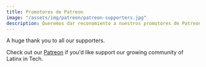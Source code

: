 ```yaml
---
title: Promotores de Patreon
image: "/assets/img/patreon/patreon-supporters.jpg"
description: Queremos dar reconomiento a nuestros promotores de Patreon por su apoyo económico.
---
```


A huge thank you to all our supporters.

Check out our <a href="https://www.patreon.com/techqueria" rel="noopener" target="_blank">Patreon</a> if you'd like support our growing community of Latinx in Tech.
